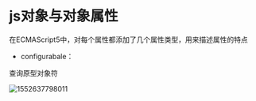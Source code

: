# js对象与对象属性

在ECMAScript5中，对每个属性都添加了几个属性类型，用来描述属性的特点

+ configurabale：



查询原型对象符

![1552637798011](C:\Users\Administrator\AppData\Roaming\Typora\typora-user-images\1552637798011.png)

